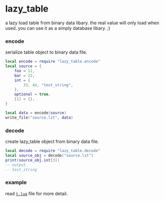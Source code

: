 # lazy_table
a lazy load table from binary data libary. the real value will only load when used. you can use it as a simply database libary. ;)

### encode
serialize table object to binary data file.
~~~.lua
local encode = require "lazy_table.encode"
local source = {
    foo = 11,
    bar = 22,
    int = {
        33, 44, "test_string",
    },
    optional = true,
    [1] = {},
}

local data = encode(source)
write_file("source.lzt", data)
~~~

### decode
create lazy_table object from binary data file.
~~~.lua
local decode = require "lazy_table.decode"
local source_obj = decode("source.lzt")
print(source_obj.int[3])
-- output
-- test_string
~~~

### example
read [`t.lua`](https://github.com/lvzixun/lazy_table/blob/master/t.lua) file for more detail.


